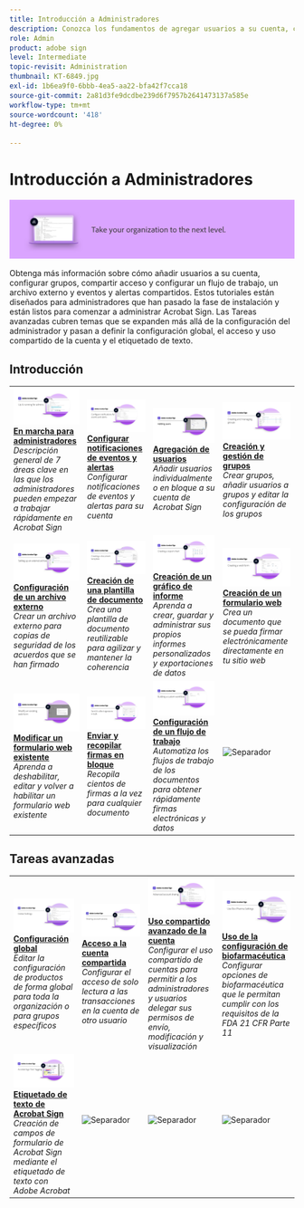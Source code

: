 ```yaml
---
title: Introducción a Administradores
description: Conozca los fundamentos de agregar usuarios a su cuenta, configurar grupos, compartir acceso y configurar un flujo de trabajo, un archivo externo y eventos y alertas compartidos
role: Admin
product: adobe sign
level: Intermediate
topic-revisit: Administration
thumbnail: KT-6849.jpg
exl-id: 1b6ea9f0-6bbb-4ea5-aa22-bfa42f7cca18
source-git-commit: 2a81d3fe9dcdbe239d6f7957b2641473137a585e
workflow-type: tm+mt
source-wordcount: '418'
ht-degree: 0%

---
```


# Introducción a Administradores

![Imagen de administradores de Sign](../assets/Hero-Admin.png)

Obtenga más información sobre cómo añadir usuarios a su cuenta, configurar grupos, compartir acceso y configurar un flujo de trabajo, un archivo externo y eventos y alertas compartidos. Estos tutoriales están diseñados para administradores que han pasado la fase de instalación y están listos para comenzar a administrar Acrobat Sign. Las Tareas avanzadas cubren temas que se expanden más allá de la configuración del administrador y pasan a definir la configuración global, el acceso y uso compartido de la cuenta y el etiquetado de texto.

## Introducción

<table style="table-layout:fixed">
<tr>
  <td>
    <a href="up-and-running-admin.md">
      <img alt="En marcha para administradores" src="../assets/Up-Running.png" />
    </a>
    <div>
    <a href="up-and-running-admin.md"><strong>En marcha para administradores</strong></a>
    </div>
    <em>Descripción general de 7 áreas clave en las que los administradores pueden empezar a trabajar rápidamente en Acrobat Sign</em>
    <br>
  </td>
  <td>
    <a href="set-up-shared-events-and-alert.md">
      <img alt="Configuración de alertas y eventos compartidos" src="../assets/Notifications_1280.png" />
    </a>
    <div>
    <a href="set-up-shared-events-and-alert.md"><strong>Configurar notificaciones de eventos y alertas</strong></a>
    </div>
    <em>Configurar notificaciones de eventos y alertas para su cuenta</em>
    <br>
  </td>
  <td>
    <a href="add-users-to-your-account.md">
      <img alt="Adición de usuarios" src="../assets/Adding-Users.png" />
    </a>
    <div>
    <a href="add-users-to-your-account.md"><strong>Agregación de usuarios</strong></a>
    </div>
    <em>Añadir usuarios individualmente o en bloque a su cuenta de Acrobat Sign</em>
    <br>
  </td>
  <td>
    <a href="create-and-manage-groups.md">
      <img alt="Creación y gestión de grupos" src="../assets/Creating-Groups.png" />
    </a>
    <div>
    <a href="create-and-manage-groups.md"><strong>Creación y gestión de grupos</strong></a>
    </div>
    <em>Crear grupos, añadir usuarios a grupos y editar la configuración de los grupos</em>
    <br>
  </td>
</tr>
<tr>
 <td>
    <a href="set-up-your-external-archive.md">
      <img alt="Configuración de un archivo externo" src="../assets/ExternalArchive.png" />
    </a>
    <div>
    <a href="set-up-your-external-archive.md"><strong>Configuración de un archivo externo</strong></a>
    </div>
    <em>Crear un archivo externo para copias de seguridad de los acuerdos que se han firmado</em>
    <br>
  </td>
  <td>
    <a href="../sign-advanced-users/create-a-template.md">
      <img alt="Creación de una plantilla de documento" src="../assets/Template.png" />
    </a>
    <div>
    <a href="../sign-advanced-users/create-a-template.md"><strong>Creación de una plantilla de documento</strong></a>
    </div>
    <em>Crea una plantilla de documento reutilizable para agilizar y mantener la coherencia</em>
    <br>
  </td>
  <td>
    <a href="create-a-report.md">
      <img alt="Creación de un gráfico de informe" src="../assets/Reportchart.png" />
    </a>
    <div>
    <a href="create-a-report.md"><strong>Creación de un gráfico de informe</strong></a>
    </div>
    <em>Aprenda a crear, guardar y administrar sus propios informes personalizados y exportaciones de datos</em>
    <br>
  </td>
  <td>
    <a href="../sign-advanced-users/webform.md">
      <img alt="Creación de un formulario web" src="../assets/Webform.png" />
    </a>
    <div>
    <a href="../sign-advanced-users/webform.md"><strong>Creación de un formulario web</strong></a>
    </div>
    <em>Crea un documento que se pueda firmar electrónicamente directamente en tu sitio web</em>
    <br>
  </td>
</tr>
<tr>
  <td>
    <a href="../sign-advanced-users/modify-webform.md">
      <img alt="Modificar un formulario web existente" src="../assets/Modifywebform.png" />
    </a>
    <div>
    <a href="../sign-advanced-users/modify-webform.md"><strong>Modificar un formulario web existente</strong></a>
    </div>
    <em>Aprenda a deshabilitar, editar y volver a habilitar un formulario web existente</em>
    <br>
  </td>
  <td>
    <a href="../sign-advanced-users/megasign.md">
      <img alt="Enviar y recopilar firmas en bloque" src="../assets/Megasign.png" />
    </a>
    <div>
    <a href="../sign-advanced-users/megasign.md"><strong>Enviar y recopilar firmas en bloque</strong></a>
    </div>
    <em>Recopila cientos de firmas a la vez para cualquier documento</em>
    <br>
  </td>
  <td>
    <a href="building-a-custom-workflow.md">
      <img alt="Configuración de un flujo de trabajo" src="../assets/BuildingWorkflow.png" />
    </a>
    <div>
    <a href="building-a-custom-workflow.md"><strong>Configuración de un flujo de trabajo</strong></a>
    </div>
    <em>Automatiza los flujos de trabajo de los documentos para obtener rápidamente firmas electrónicas y datos</em>
    <br>
  </td>
  <td>
    <img alt="Separador" src="../assets/Grayspacer.png" />
    <div>
    <br>
  </td>
</tr>
</table>

## Tareas avanzadas

<table style="table-layout:fixed">
<tr>
  <td>
    <a href="learn-about-global-settings.md">
      <img alt="Configuración global" src="../assets/GlobalSettings_1280.png">
    </a>
    <div>
    <a href="learn-about-global-settings.md"><strong>Configuración global</strong></a>
    </div>
    <em>Editar la configuración de productos de forma global para toda la organización o para grupos específicos</em>
    <br>
  </td>
  <td>
    <a href="share-account-access.md">
      <img alt="Acceso a la cuenta compartida" src="../assets/SharingAccess.png" />
    </a>  
    <div>
    <a href="share-account-access.md"><strong>Acceso a la cuenta compartida</strong></a>
    </div>
    <em>Configurar el acceso de solo lectura a las transacciones en la cuenta de otro usuario</em>
    <br>
  </td>
  <td>
    <a href="advanced-account-sharing.md">
      <img alt="Uso compartido avanzado de la cuenta" src="../assets/AdvancedSharing_1280.png" />
    </a>
    <div>
    <a href="advanced-account-sharing.md"><strong>Uso compartido avanzado de la cuenta</strong></a>
    </div>
    <em>Configurar el uso compartido de cuentas para permitir a los administradores y usuarios delegar sus permisos de envío, modificación y visualización</em>
    <br>
  </td>
  <td>
    <a href="use-bio-pharma-settings.md">
      <img alt="Uso de la configuración de biofarmacéutica" src="../assets/Bio_1280.png" />
    </a>
    <div>
    <a href="use-bio-pharma-settings.md"><strong>Uso de la configuración de biofarmacéutica</strong></a>
    </div>
    <em>Configurar opciones de biofarmacéutica que le permitan cumplir con los requisitos de la FDA 21 CFR Parte 11</em>
    <br>
  </td> 
</tr>
<tr>
   <td>
     <a href="../sign-advanced-users/adobe-sign-text-tagging.md">
      <img alt="Etiquetado de texto de Acrobat Sign" src="../assets/Text-Tagging.png" />
    </a>
    <div>
    <a href="../sign-advanced-users/adobe-sign-text-tagging.md"><strong>Etiquetado de texto de Acrobat Sign</strong></a>
    <div>
    <em>Creación de campos de formulario de Acrobat Sign mediante el etiquetado de texto con Adobe Acrobat</em>
    <br>
  </td>
  <td>
    <img alt="Separador" src="../assets/Grayspacer.png" />
    <div>
    <br>
  </td>
  <td>
    <img alt="Separador" src="../assets/Grayspacer.png" />
    <div>
    <br>
  </td>
  <td>
    <img alt="Separador" src="../assets/Grayspacer.png" />
    <div>
    <br>
  </td>
</tr>
</table>
